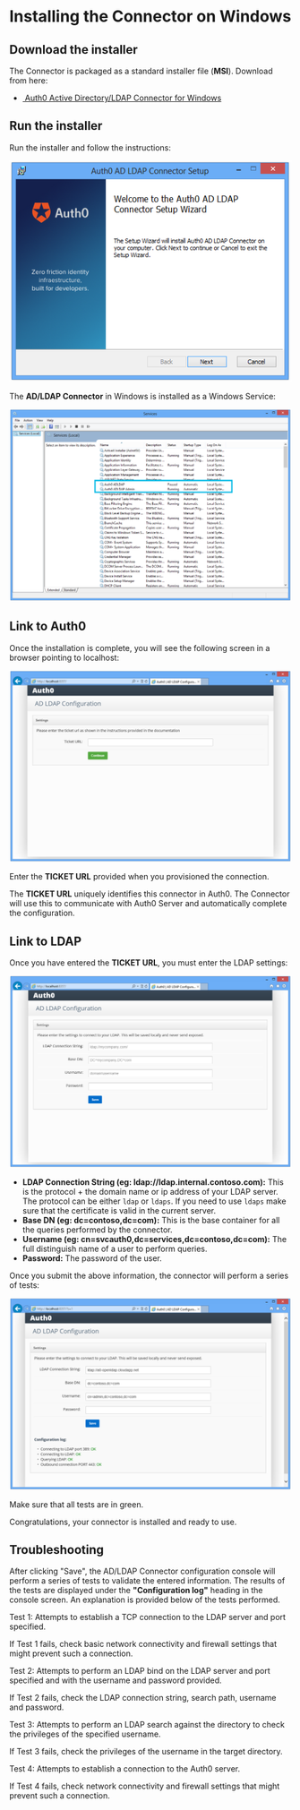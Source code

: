 # Installing the Connector on Windows

## Download the installer

The Connector is packaged as a standard installer file (__MSI__). Download from here:

<div class="platform-selector">
  <div class="installers"  style="display: block; margin: auto;">
    <ul>
      <li>
        <a class="download-link" href="http://cdn.auth0.com/adldap.msi">
          <img src="//cdn.auth0.com/docs/img/node-windows.png" alt="">
          Auth0 Active Directory/LDAP Connector for Windows
          <small class="download-version"></small>
        </a>
        <span class="hash"></span>
      </li>
    </ul>
  </div>

<script type="text/javascript">
  $.getJSON('https://cdn.auth0.com/connector/windows/latest.json', function (data) {
    $('.download-link').attr('href', data.url);
    $('.download-version').text('Current version: ' + data.version);
    $('.hash').text('Checksum (SHA1): ' + data.checksum);
  })
</script>

## Run the installer

Run the installer and follow the instructions:

![](../../media/articles/connector/install/adldap-connector-setup.png)

The __AD/LDAP Connector__ in Windows is installed as a Windows Service:

![](../../media/articles/connector/install/adldap-connector-services.png)

## Link to Auth0

Once the installation is complete, you will see the following screen in a browser pointing to localhost:

![](../../media/articles/connector/install/adldap-connector-admin-ticket.png)

Enter the __TICKET URL__ provided when you provisioned the connection.

The __TICKET URL__ uniquely identifies this connector in Auth0. The Connector will use this to communicate with Auth0 Server and automatically complete the configuration.

## Link to LDAP

Once you have entered the __TICKET URL__, you must enter the LDAP settings:

![](../../media/articles/connector/install/adldap-connector-admin-settings.png)

-  **LDAP Connection String (eg: ldap://ldap.internal.contoso.com):** This is the protocol + the domain name or ip address of your LDAP server. The protocol can be either `ldap` or `ldaps`. If you need to use `ldaps` make sure that the certificate is valid in the current server.
-  **Base DN (eg: dc=contoso,dc=com):** This is the base container for all the queries performed by the connector.
-  **Username (eg: cn=svcauth0,dc=services,dc=contoso,dc=com):** The full distinguish name of a user to perform queries.
-  **Password:** The password of the user.

Once you submit the above information, the connector will perform a series of tests:

![](../../media/articles/connector/install/adldap-connector-admin-settings-ok.png)

Make sure that all tests are in green.

Congratulations, your connector is installed and ready to use.

## Troubleshooting

After clicking "Save", the AD/LDAP Connector configuration console will perform a series of tests to validate the entered information.  The results of the tests are displayed under the **"Configuration log"** heading in the console screen.  An explanation is provided below of the tests performed.

Test 1: Attempts to establish a TCP connection to the LDAP server and port specified.  

If Test 1 fails, check basic network connectivity and firewall settings that might prevent such a connection.

Test 2: Attempts to perform an LDAP bind on the LDAP server and port specified and with the username and password provided.  

If Test 2 fails, check the LDAP connection string, search path, username and password. 

Test 3: Attempts to perform an LDAP search against the directory to check the privileges of the specified username.  

If Test 3 fails, check the privileges of the username in the target directory.

Test 4: Attempts to establish a connection to the Auth0 server.  

If Test 4 fails, check network connectivity and firewall settings that might prevent such a connection.